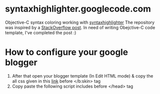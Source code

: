 syntaxhighlighter.googlecode.com
================================

Objective-C syntax coloring working with [syntaxhighlighter](https://code.google.com/p/syntaxhighlighter/)
The repository was inspired by a [StackOverflow post](http://stackoverflow.com/questions/10335463/how-to-setup-syntax-highlighter-on-blogger). In need of writing Obejctive-C code template, I've completed the post :)


How to configure your google blogger
====================================

1. After that open your blogger template (In Edit HTML mode) & copy the all css given in this [link](https://raw.github.com/corinnekrych/syntaxhighlighter.googlecode.com/master/css/syntaxhighlighter.css) before &lt;/b:skin&gt; tag
2. Copy paste the following script includes before &lt;/head&gt; tag
<pre>
<script src='http://syntaxhighlighter.googlecode.com/svn/trunk/Scripts/shCore.js' type='text/javascript'></script>
<script src='http://syntaxhighlighter.googlecode.com/svn/trunk/Scripts/shBrushCpp.js' type='text/javascript'></script>
<script src='http://syntaxhighlighter.googlecode.com/svn/trunk/Scripts/shBrushCSharp.js' type='text/javascript'></script>
<script src='http://syntaxhighlighter.googlecode.com/svn/trunk/Scripts/shBrushCss.js' type='text/javascript'></script>
<script src='http://syntaxhighlighter.googlecode.com/svn/trunk/Scripts/shBrushDelphi.js' type='text/javascript'></script>
<script src='http://syntaxhighlighter.googlecode.com/svn/trunk/Scripts/shBrushJava.js' type='text/javascript'></script>
<script src='http://syntaxhighlighter.googlecode.com/svn/trunk/Scripts/shBrushJScript.js' type='text/javascript'></script>
<script src='http://syntaxhighlighter.googlecode.com/svn/trunk/Scripts/shBrushPhp.js' type='text/javascript'></script>
<script src='http://syntaxhighlighter.googlecode.com/svn/trunk/Scripts/shBrushPython.js' type='text/javascript'></script>
<script src='http://syntaxhighlighter.googlecode.com/svn/trunk/Scripts/shBrushRuby.js' type='text/javascript'></script>
<script src='http://syntaxhighlighter.googlecode.com/svn/trunk/Scripts/shBrushSql.js' type='text/javascript'></script>
<script src='http://syntaxhighlighter.googlecode.com/svn/trunk/Scripts/shBrushVb.js' type='text/javascript'></script>
<script src='http://syntaxhighlighter.googlecode.com/svn/trunk/Scripts/shBrushXml.js' type='text/javascript'></script>
<script src='https://raw.github.com/corinnekrych/syntaxhighlighter.googlecode.com/master/scripts/shBrushObjc.js' type='text/javascript'/>
</pre>
3. Paste the following code before &lt;/body&gt; tag.
<pre>
&lt;script language='javascript'&gt;
dp.SyntaxHighlighter.BloggerMode();
dp.SyntaxHighlighter.HighlightAll('code');
&lt;/script&gt;
</pre>
4. Save Blogger Template.
5. Now syntax highlighting is ready to use you can use it with <pre></pre> tag.
<pre>
&lt;pre name=&quot;code&quot; class=&quot;objc&quot;&gt;
#import &quot;AGAppDelegate.h&quot;

#import &quot;AGViewController.h&quot;

@implementation AGAppDelegate

- (BOOL)application:(UIApplication *)application didFinishLaunchingWithOptions:(NSDictionary *)launchOptions
{
    self.window = [[UIWindow alloc] initWithFrame:[[UIScreen mainScreen] bounds]];
    // Override point for customization after application launch.
    self.viewController = [[AGViewController alloc] initWithNibName:@&quot;AGViewController&quot; bundle:nil];
    self.window.rootViewController = self.viewController;
    [self.window makeKeyAndVisible];
    return YES;
}
&lt;/pre&gt;
</pre>
7. You can Escape your code [here](http://accessify.com/tools-and-wizards/developer-tools/quick-escape/default.php).
